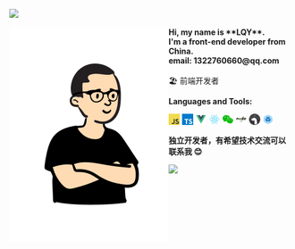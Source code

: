[![](https://img.shields.io/badge/-@LQYld-%23181717?style=flat-square&logo=github)](https://github.com/LQYld)

<img align="left" src="./lqy-image/LQY.webp" alt="LQY" width=285px height=384px/>
<!-- <img align="left" style="margin-right:100px" src="./lqy-image/lqy.gif" alt="LQY" width=300px height=384px/> -->
<span style="height:50px"></span>
<span style="font-weight:bold">Hi, my name is **LQY**.</span>
<br>
<span style="font-weight:bold">I'm a front-end developer from China.</span>
<br>
<span style="font-weight:bold">email: 1322760660@qq.com</span>
<br>
<br>
🏖 前端开发者

**Languages and Tools:**

<card style="background:transparent"><img height="20" src="https://raw.githubusercontent.com/github/explore/80688e429a7d4ef2fca1e82350fe8e3517d3494d/topics/javascript/javascript.png"></card>
<card style="background:transparent"><img height="20" src="https://raw.githubusercontent.com/github/explore/80688e429a7d4ef2fca1e82350fe8e3517d3494d/topics/typescript/typescript.png"></card>
<card style="background:transparent"><img height="20" src="./lqy-image/Vue.png"></card>
<card style="background:transparent"><img height="20" src="./lqy-image/React.png"></card>
<card style="background:transparent"><img height="20" src="./lqy-image/Weapp.png"></card>
<card style="background:transparent"><img height="20" src="./lqy-image/Nodejs.png"></card>
<card style="background:transparent"><img height="20" src="./lqy-image/Deno.png"></card>
<card style="background:transparent"><img height="20" src="./lqy-image/Webpack.png"></card>

**独立开发者，有希望技术交流可以联系我 😊**

<!-- ## Status -->

<!-- [![Top Langs](https://github-readme-stats.vercel.app/api/top-langs/?username=LQYld&layout=radical)](https://github.com/LQYld) -->
![](https://github-readme-stats.vercel.app/api?username=LQYld)

<!-- 🏖 技术栈

- :star: Vue
- :star: React
- :star: Electron
- :star: Typescript
- :star: Nodejs
- :star: weapp
- :star: uniapp
- :star: Taro -->
